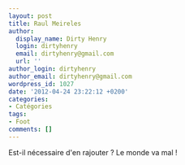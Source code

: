 ```yaml
---
layout: post
title: Raul Meireles
author:
  display_name: Dirty Henry
  login: dirtyhenry
  email: dirtyhenry@gmail.com
  url: ''
author_login: dirtyhenry
author_email: dirtyhenry@gmail.com
wordpress_id: 1027
date: '2012-04-24 23:22:12 +0200'
categories:
- Catégories
tags:
- Foot
comments: []
---
```

Est-il nécessaire d'en rajouter ? Le monde va mal !

